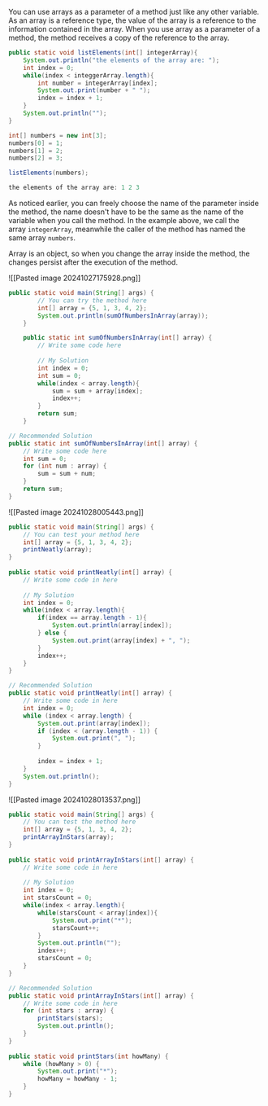 You can use arrays as a parameter of a method just like any other variable. As an array is a reference type, the value of the array is a reference to the information contained in the array. When you use array as a parameter of a method, the method receives a copy of the reference to the array.

```Java
public static void listElements(int[] integerArray){
	System.out.println("the elements of the array are: ");
	int index = 0;
	while(index < integgerArray.length){
		int number = integerArray[index];
		System.out.print(number + " ");
		index = index + 1;
	}
	System.out.println("");
}
```

```Java
int[] numbers = new int[3];
numbers[0] = 1;
numbers[1] = 2;
numbers[2] = 3;

listElements(numbers);
```

```Java
the elements of the array are: 1 2 3
```

As noticed earlier, you can freely choose the name of the parameter inside the method, the name doesn't have to be the same as the name of the variable when you call the method. In the example above, we call the array `integerArray`, meanwhile the caller of the method has named the same array `numbers`.

Array is an object, so when you change the array inside the method, the changes persist after the execution of the method.

![[Pasted image 20241027175928.png]]

```Java
public static void main(String[] args) {
        // You can try the method here
        int[] array = {5, 1, 3, 4, 2};
        System.out.println(sumOfNumbersInArray(array));
    }

    public static int sumOfNumbersInArray(int[] array) {
        // Write some code here
        
		// My Solution
        int index = 0;
        int sum = 0;
        while(index < array.length){
            sum = sum + array[index];
            index++;
        }
        return sum;
    }
```

```Java
// Recommended Solution
public static int sumOfNumbersInArray(int[] array) {
    // Write some code here
    int sum = 0;
    for (int num : array) {
        sum = sum + num;
    }
    return sum;
}
```

![[Pasted image 20241028005443.png]]

```Java
public static void main(String[] args) {  
    // You can test your method here  
    int[] array = {5, 1, 3, 4, 2};  
    printNeatly(array);  
}  
  
public static void printNeatly(int[] array) {  
    // Write some code in here
    
    // My Solution 
    int index = 0;  
    while(index < array.length){  
        if(index == array.length - 1){  
            System.out.println(array[index]);  
        } else {  
            System.out.print(array[index] + ", ");  
        }  
        index++;  
    }  
}
```

```Java
// Recommended Solution
public static void printNeatly(int[] array) {
    // Write some code in here
    int index = 0;
    while (index < array.length) {
        System.out.print(array[index]);
        if (index < (array.length - 1)) {
            System.out.print(", ");
        }
 
        index = index + 1;
    }
    System.out.println();
}
```

![[Pasted image 20241028013537.png]]

```Java
public static void main(String[] args) {  
    // You can test the method here  
    int[] array = {5, 1, 3, 4, 2};  
    printArrayInStars(array);  
}  
  
public static void printArrayInStars(int[] array) {  
    // Write some code in here
    
    // My Solution  
    int index = 0;  
    int starsCount = 0;  
    while(index < array.length){  
        while(starsCount < array[index]){  
            System.out.print("*");  
            starsCount++;  
        }  
        System.out.println("");  
        index++;  
        starsCount = 0;  
    }  
}
```

```Java
// Recommended Solution
public static void printArrayInStars(int[] array) {
    // Write some code in here
    for (int stars : array) {
        printStars(stars);
        System.out.println();
    }
}
 
public static void printStars(int howMany) {
    while (howMany > 0) {
        System.out.print("*");
        howMany = howMany - 1;
    }
}
```